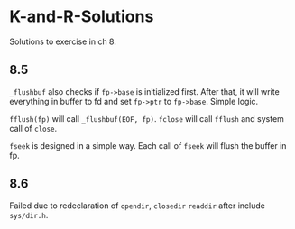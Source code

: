 # K-and-R-Solutions
Solutions to exercise in ch 8.

## 8.5

`_flushbuf` also checks if `fp->base` is initialized first. After that, it will write everything in buffer to fd and set `fp->ptr` to `fp->base`. Simple logic.

`fflush(fp)` will call `_flushbuf(EOF, fp)`. `fclose` will call `fflush` and system call of `close`.

`fseek` is designed in a simple way. Each call of `fseek` will flush the buffer in fp.

## 8.6

Failed due to redeclaration of `opendir`, `closedir` `readdir` after include `sys/dir.h`.